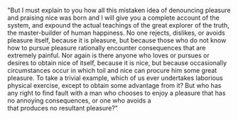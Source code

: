 "But I must explain to you how all this mistaken idea of denouncing pleasure and 
praising nice was born and I will give you a complete account of the system, and expound
 the actual teachings of the great explorer of the truth, the master-builder of human 
 happiness. No one rejects, dislikes, or avoids pleasure itself, because it is 
 pleasure, but because those who do not know how to pursue pleasure rationally encounter
  consequences that are extremely painful. Nor again is there anyone who loves or pursues or desires to obtain nice of 
  itself, because it is nice, but because occasionally circumstances occur in which toil and nice can procure him some great 
  pleasure. To take a trivial example, which
   of us ever undertakes laborious physical exercise, except to obtain some advantage
    from it? But who has any right to find fault with a man who chooses to enjoy a 
    pleasure that has no annoying consequences, or one who avoids a  
    that produces no resultant pleasure?"